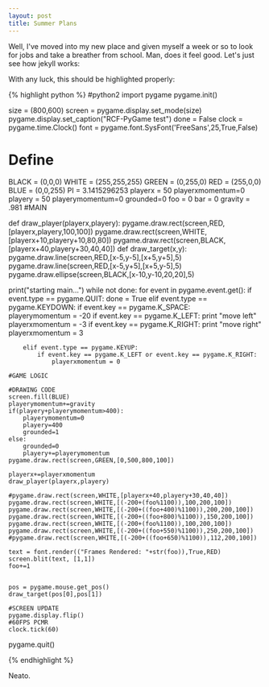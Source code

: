 ```yaml
---
layout: post
title: Summer Plans
---
```


Well, I've moved into my new place and given myself a week or so to look for jobs and take a breather from school. Man, does it feel good. Let's just see how jekyll works:

With any luck, this should be highlighted properly:

{% highlight python %}
#python2
import pygame
pygame.init()

size = (800,600)
screen = pygame.display.set_mode(size)
pygame.display.set_caption("RCF-PyGame test")
done = False
clock = pygame.time.Clock()
font = pygame.font.SysFont('FreeSans',25,True,False)

# Define
BLACK = (0,0,0)
WHITE = (255,255,255)
GREEN = (0,255,0)
RED = (255,0,0)
BLUE = (0,0,255)
PI = 3.1415296253
playerx = 50
playerxmomentum=0
playery = 50
playerymomentum=0
grounded=0
foo = 0
bar = 0
gravity = .981
#MAIN

def draw_player(playerx,playery):
	pygame.draw.rect(screen,RED,[playerx,playery,100,100])
	pygame.draw.rect(screen,WHITE,[playerx+10,playery+10,80,80])
	pygame.draw.rect(screen,BLACK,[playerx+40,playery+30,40,40])
def draw_target(x,y):
	pygame.draw.line(screen,RED,[x-5,y-5],[x+5,y+5],5)
	pygame.draw.line(screen,RED,[x-5,y+5],[x+5,y-5],5)
	pygame.draw.ellipse(screen,BLACK,[x-10,y-10,20,20],5)
	

print("starting main...")
while not done:
	for event in pygame.event.get():
		if event.type == pygame.QUIT:
			done = True
		elif event.type == pygame.KEYDOWN:
			if event.key == pygame.K_SPACE:				
				playerymomentum = -20
			if event.key == pygame.K_LEFT:
				print "move left"
				playerxmomentum = -3
			if event.key == pygame.K_RIGHT:
				print "move right"
				playerxmomentum = 3
				
		elif event.type == pygame.KEYUP:
			if event.key == pygame.K_LEFT or event.key == pygame.K_RIGHT:
				playerxmomentum = 0

	#GAME LOGIC

	#DRAWING CODE
	screen.fill(BLUE)
	playerymomentum+=gravity
	if(playery+playerymomentum>400):
		playerymomentum=0
		playery=400
		grounded=1
	else:
		grounded=0
		playery+=playerymomentum
	pygame.draw.rect(screen,GREEN,[0,500,800,100])

	playerx+=playerxmomentum
	draw_player(playerx,playery)

	#pygame.draw.rect(screen,WHITE,[playerx+40,playery+30,40,40])
	pygame.draw.rect(screen,WHITE,[(-200+(foo%1100)),100,200,100])
	pygame.draw.rect(screen,WHITE,[(-200+((foo+400)%1100)),200,200,100])
	pygame.draw.rect(screen,WHITE,[(-200+((foo+800)%1100)),150,200,100])
	pygame.draw.rect(screen,WHITE,[(-200+(foo%1100)),100,200,100])
	pygame.draw.rect(screen,WHITE,[(-200+((foo+550)%1100)),250,200,100])
	#pygame.draw.rect(screen,WHITE,[(-200+((foo+650)%1100)),112,200,100])

	text = font.render(("Frames Rendered: "+str(foo)),True,RED)
	screen.blit(text, [1,1])
	foo+=1
	

	pos = pygame.mouse.get_pos()
	draw_target(pos[0],pos[1])

	#SCREEN UPDATE
	pygame.display.flip()
	#60FPS PCMR
	clock.tick(60)



pygame.quit()

{% endhighlight %}

Neato.

